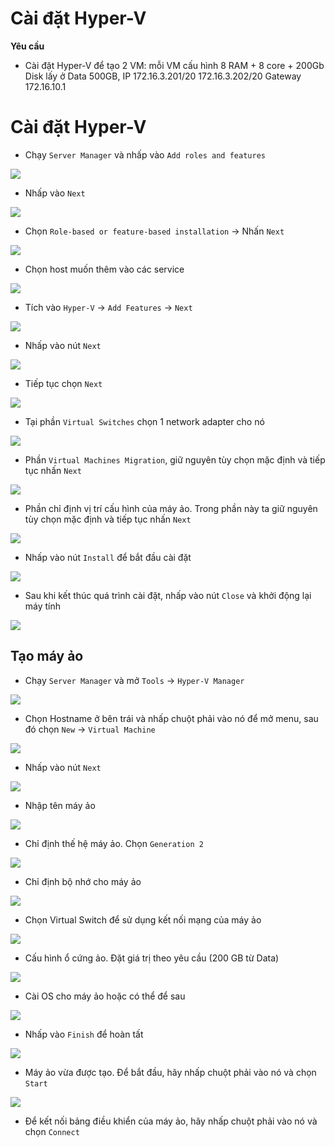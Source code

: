 # Cài đặt Hyper-V

**Yêu cầu**
- Cài đặt Hyper-V để tạo 2 VM: mỗi VM cấu hình 8 RAM + 8 core + 200Gb Disk lấy ở Data 500GB, IP 172.16.3.201/20 172.16.3.202/20 Gateway 172.16.10.1

# Cài đặt Hyper-V
- Chạy `Server Manager` và nhấp vào `Add roles and features`

![](./images/hyperv1.png)

- Nhấp vào `Next`

![](./images/hyperv2.png)

- Chọn `Role-based or feature-based installation` -> Nhấn `Next`

![](./images/hyperv3.png)

- Chọn host muốn thêm vào các service

![](./images/hyperv4.png)

- Tích vào `Hyper-V` -> `Add Features` -> `Next`

![](./images/hyperv5.png)

- Nhấp vào nút `Next`

![](./images/hyperv6.png)

- Tiếp tục chọn `Next`

![](./images/hyperv7.png)

- Tại phần `Virtual Switches` chọn 1 network adapter cho nó

![](./images/hyperv8.png)

- Phần `Virtual Machines Migration`, giữ nguyên tùy chọn mặc định và tiếp tục nhấn `Next`

![](./images/hyperv9.png)

- Phần chỉ định vị trí cấu hình của máy ảo. Trong phần này ta giữ nguyên tùy chọn mặc định và tiếp tục nhấn `Next`

![](./images/hyperv10.png)

- Nhấp vào nút `Install` để bắt đầu cài đặt

![](./images/hyperv11.png)

- Sau khi kết thúc quá trình cài đặt, nhấp vào nút `Close` và khởi động lại máy tính

![](./images/hyperv12.png)

## Tạo máy ảo 
- Chạy `Server Manager` và mở `Tools` -> `Hyper-V Manager` 

![](./images/hyperv13.png)

- Chọn Hostname ở bên trái và nhấp chuột phải vào nó để mở menu, sau đó chọn `New` -> `Virtual Machine`

![](./images/hyperv14.png)

- Nhấp vào nút `Next`

![](./images/hyperv15.png)

- Nhập tên máy ảo

![](./images/hyperv16.png)

- Chỉ định thế hệ máy ảo. Chọn `Generation 2`

![](./images/hyperv17.png)

- Chỉ định bộ nhớ cho máy ảo

![](./images/hyperv18.png)

- Chọn Virtual Switch để sử dụng kết nối mạng của máy ảo

![](./images/hyperv19.png)

- Cấu hình ổ cứng ảo. Đặt giá trị theo yêu cầu (200 GB từ Data)

![](./images/hyperv20.png)

- Cài OS cho máy ảo hoặc có thể để sau

![](./images/hyperv21.png)

- Nhấp vào `Finish` để hoàn tất

![](./images/hyperv22.png)

- Máy ảo vừa được tạo. Để bắt đầu, hãy nhấp chuột phải vào nó và chọn `Start`

![](./images/hyperv24.png)

- Để kết nối bảng điều khiển của máy ảo, hãy nhấp chuột phải vào nó và chọn `Connect`

